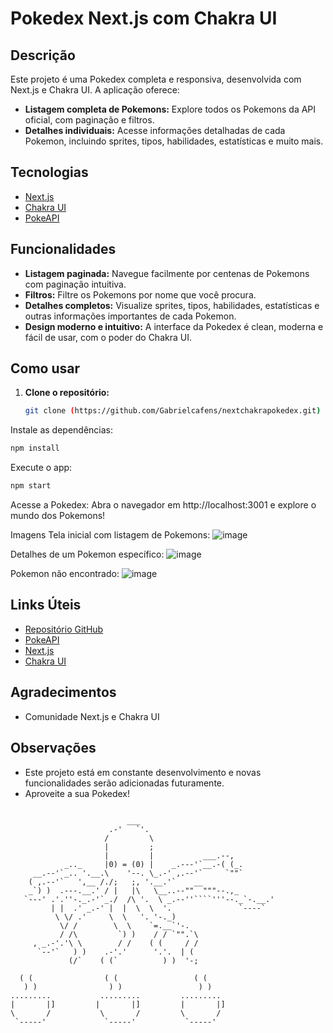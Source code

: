 # Pokedex Next.js com Chakra UI

## Descrição

Este projeto é uma Pokedex completa e responsiva, desenvolvida com Next.js e Chakra UI. A aplicação oferece:

- **Listagem completa de Pokemons:** Explore todos os Pokemons da API oficial, com paginação e filtros.
- **Detalhes individuais:** Acesse informações detalhadas de cada Pokemon, incluindo sprites, tipos, habilidades, estatísticas e muito mais.

## Tecnologias

- [Next.js](https://nextjs.org/)
- [Chakra UI](https://chakra-ui.com/)
- [PokeAPI](https://pokeapi.co/)

## Funcionalidades

- **Listagem paginada:** Navegue facilmente por centenas de Pokemons com paginação intuitiva.
- **Filtros:** Filtre os Pokemons por nome que você procura.
- **Detalhes completos:** Visualize sprites, tipos, habilidades, estatísticas e outras informações importantes de cada Pokemon.
- **Design moderno e intuitivo:** A interface da Pokedex é clean, moderna e fácil de usar, com o poder do Chakra UI.

## Como usar

1. **Clone o repositório:**
   ```bash
   git clone (https://github.com/Gabrielcafens/nextchakrapokedex.git)
   ```
Instale as dependências:

```bash
npm install
```
Execute o app:

```bash
npm start
```
Acesse a Pokedex:
Abra o navegador em http://localhost:3001 e explore o mundo dos Pokemons!

Imagens
Tela inicial com listagem de Pokemons: ![image](https://github.com/Gabrielcafens/nextchakrapokedex/assets/95833512/371aee59-8e1c-4a8d-9220-6753e42e9b7e)

Detalhes de um Pokemon específico: ![image](https://github.com/Gabrielcafens/nextchakrapokedex/assets/95833512/31d01445-355b-4465-9a20-8da00639b22a)

Pokemon não encontrado: ![image](https://github.com/Gabrielcafens/nextchakrapokedex/assets/95833512/202b13a5-dd8d-47ab-9750-04b3490740e9)

## Links Úteis

- [Repositório GitHub](https://github.com/seu_usuario/pokedex-nextjs.git)
- [PokeAPI](https://pokeapi.co/)
- [Next.js](https://nextjs.org/)
- [Chakra UI](https://chakra-ui.com/)

## Agradecimentos

- Comunidade Next.js e Chakra UI

## Observações

- Este projeto está em constante desenvolvimento e novas funcionalidades serão adicionadas futuramente.
- Aproveite a sua Pokedex!

```                         ___

                          ___
                      .-'   `'.
                     /         \
                     |         ;
                     |         |           ___.--,
            _.._     |0) = (0) |    _.---'`__.-( (_.
     __.--'`_.. '.__.\    '--. \_.-' ,.--'`     `""`
    ( ,.--'`   ',__ /./;   ;, '.__.'`    __
    _`) )  .---.__.' / |   |\   \__..--""  """--.,_
   `---' .'.''-._.-'`_./  /\ '.  \ _.--''````'''--._`-.__.'
         | |  .' _.-' |  |  \  \  '.               `----`
          \ \/ .'     \  \   '. '-._)
           \/ /        \  \    `=.__`'-.
           / /\         `) )    / / `"".`\
     , _.-'.'\ \        / /    ( (     / /
      `--'`   ) )    .-'.'      '.'.  | (
             (/`    ( (`          ) )  '-;    
            
  ( (                ( (                 ( (                
   ) )                ) )                 ) )               
.........           .........         .........           
|       |]         |       |]         |       |]                
\       /           \       /         \       /              
 `-----'             `-----'           `-----'  
